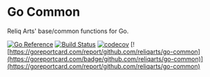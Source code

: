 # Go Common

Reliq Arts' base/common functions for Go.

[![Go Reference](https://pkg.go.dev/badge/github.com/reliqarts/go-common.svg)](https://pkg.go.dev/github.com/reliqarts/go-common)
[![Build Status](https://github.com/reliqarts/go-common/workflows/CI/badge.svg)](https://github.com/reliqarts/go-common/actions?query=workflow:CI)
[![codecov](https://codecov.io/gh/reliqarts/go-common/branch/main/graph/badge.svg?token=YjM04YJcBC)](https://codecov.io/gh/reliqarts/go-common)
[![https://goreportcard.com/report/github.com/reliqarts/go-common](https://goreportcard.com/badge/github.com/reliqarts/go-common)](https://goreportcard.com/report/github.com/reliqarts/go-common)


&nbsp;